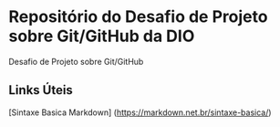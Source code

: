 # Repositório do Desafio de Projeto sobre Git/GitHub da DIO
Desafio de Projeto sobre Git/GitHub

## Links Úteis 

[Sintaxe Basica Markdown] (https://markdown.net.br/sintaxe-basica/)
